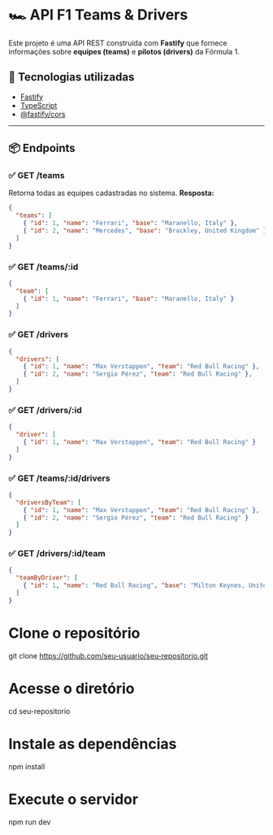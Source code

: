 # 🏎️ API F1 Teams & Drivers

Este projeto é uma API REST construída com **Fastify** que fornece informações sobre **equipes (teams)** e **pilotos (drivers)** da Fórmula 1.

## 🚀 Tecnologias utilizadas

- [Fastify](https://www.fastify.io/)
- [TypeScript](https://www.typescriptlang.org/)
- [@fastify/cors](https://github.com/fastify/fastify-cors)

---
## 📦 Endpoints

### ✅ GET /teams
Retorna todas as equipes cadastradas no sistema.
**Resposta:**
```json
{
  "teams": [
    { "id": 1, "name": "Ferrari", "base": "Maranello, Italy" },
    { "id": 2, "name": "Mercedes", "base": "Brackley, United Kingdom" }
  ]
}
```

### ✅ GET /teams/:id
```json
{
  "team": [
    { "id": 1, "name": "Ferrari", "base": "Maranello, Italy" }
  ]
}
```

### ✅ GET /drivers
```json
{
  "drivers": [
    { "id": 1, "name": "Max Verstappen", "team": "Red Bull Racing" },
    { "id": 2, "name": "Sergio Pérez", "team": "Red Bull Racing" },
  ]
}
```

### ✅ GET /drivers/:id
```json
{
  "driver": [
    { "id": 1, "name": "Max Verstappen", "team": "Red Bull Racing" }
  ]
}
```

### ✅ GET /teams/:id/drivers
```json
{
  "driversByTeam": [
    { "id": 1, "name": "Max Verstappen", "team": "Red Bull Racing" },
    { "id": 2, "name": "Sergio Pérez", "team": "Red Bull Racing" }
  ]
}
```

### ✅ GET /drivers/:id/team
```json
{
  "teamByDriver": [
    { "id": 1, "name": "Red Bull Racing", "base": "Milton Keynes, United Kingdom" }
  ]
}
```

# Clone o repositório
git clone https://github.com/seu-usuario/seu-repositorio.git

# Acesse o diretório
cd seu-repositorio

# Instale as dependências
npm install

# Execute o servidor
npm run dev

